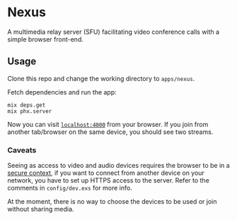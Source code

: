 # Nexus

A multimedia relay server (SFU) facilitating video conference calls with a simple browser front-end.

## Usage

Clone this repo and change the working directory to `apps/nexus`.

Fetch dependencies and run the app:

```shell
mix deps.get
mix phx.server
```

Now you can visit [`localhost:4000`](http://localhost:4000) from your browser.
If you join from another tab/browser on the same device, you should see two streams.

### Caveats

Seeing as access to video and audio devices requires the browser to be
in a [secure context](https://developer.mozilla.org/en-US/docs/Web/Security/Secure_Contexts),
if you want to connect from another device on your network, you have to set up HTTPS access to the server.
Refer to the comments in `config/dev.exs` for more info.

At the moment, there is no way to choose the devices to be used or join without sharing media.
